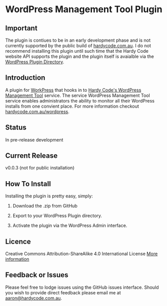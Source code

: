 # WordPress Management Tool Plugin

## Important 

The plugin is contiues to be in an early development phase and is not currently supported by the public build of [hardycode.com.au](https://hardycode.com.au/). I do not recommend installing this plugin until such time that the Hardy Code website API supports the plugin and the plugin itself is avaialble via the [WordPress Plugin Directory](http://wordpress.org/plugins/).

## Introduction

A plugin for [WorkPress](http://wordpress.org) that hooks in to [Hardy Code's WordPress Management Tool](https://hardycode.com.au/tools) service. The service WordPress Management Tool service enables administrators the ability to monitor all their WordPress installs from one convient place. For more information checkout [hardycode.com.au/wordpress](https://hardycode.com.au/wordpress).

## Status

In pre-release development

## Current Release

v0.0.3 (not for public installation)

## How To Install

Installing the plugin is pretty easy, simply: 

1. Download the .zip from GitHub

1. Export to your WordPress Plugin directory.

1. Activate the plugin via the WordPress Admin interface.

## Licence

Creative Commons Attribution-ShareAlike 4.0 International License
[More information](http://creativecommons.org/licenses/by-sa/4.0/)

## Feedback or Issues

Please feel free to lodge issues using the GitHub issues interface. Should you wish to provide direct feedback please email me at [aaron@hardycode.com.au](mailto:aaron@hardycode.com.au).